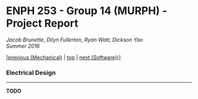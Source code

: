 # ENPH 253 - Group 14 (MURPH) - Project Report
*Jacob Brunette*, *Dilyn Fullerton*, *Ryan Watt*, *Dickson Yao*  
*Summer 2016*

[[previous (Mechanical)](./MECHANICAL.md) | [top](./REPORT.md) |
[next (Software))](./SOFTWARE.md)]

### Electrical Design
---
**TODO**

